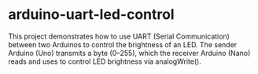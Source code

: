 # arduino-uart-led-control
This project demonstrates how to use UART (Serial Communication) between two Arduinos to control the brightness of an LED. The sender Arduino (Uno) transmits a byte (0–255), which the receiver Arduino (Nano) reads and uses to control LED brightness via analogWrite().
